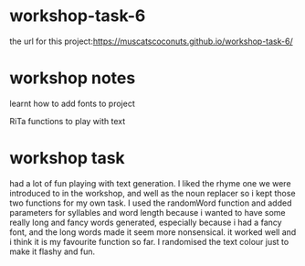 # workshop-task-6
the url for this project:https://muscatscoconuts.github.io/workshop-task-6/
# workshop notes
learnt how to add fonts to project

RiTa functions to play with text
# workshop task
had a lot of fun playing with text generation. I liked the rhyme one we were introduced to in the workshop, and well as the noun replacer so i kept those two functions for my own task. I used the randomWord function and added parameters for syllables and word length because i wanted to have some really long and fancy words generated, especially because i had a fancy font, and the long words made it seem more nonsensical. it worked well and i think it is my favourite function so far. I randomised the text colour just to make it flashy and fun.
